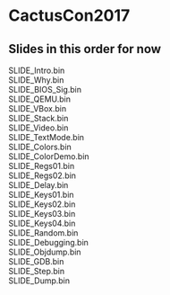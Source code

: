# CactusCon2017

## Slides in this order for now
SLIDE_Intro.bin <br>
SLIDE_Why.bin <br>
SLIDE_BIOS_Sig.bin <br>
SLIDE_QEMU.bin <br>
SLIDE_VBox.bin <br>
SLIDE_Stack.bin <br>
SLIDE_Video.bin <br>
SLIDE_TextMode.bin <br>
SLIDE_Colors.bin <br>
SLIDE_ColorDemo.bin <br>
SLIDE_Regs01.bin <br>
SLIDE_Regs02.bin <br>
SLIDE_Delay.bin <br>
SLIDE_Keys01.bin <br>
SLIDE_Keys02.bin <br>
SLIDE_Keys03.bin <br>
SLIDE_Keys04.bin  <br>
SLIDE_Random.bin <br>
SLIDE_Debugging.bin <br>
SLIDE_Objdump.bin <br>
SLIDE_GDB.bin <br>
SLIDE_Step.bin <br>
SLIDE_Dump.bin
